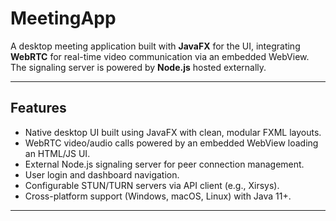 # MeetingApp

A desktop meeting application built with **JavaFX** for the UI, integrating **WebRTC** for real-time video communication via an embedded WebView. The signaling server is powered by **Node.js** hosted externally.

---

## Features

- Native desktop UI built using JavaFX with clean, modular FXML layouts.
- WebRTC video/audio calls powered by an embedded WebView loading an HTML/JS UI.
- External Node.js signaling server for peer connection management.
- User login and dashboard navigation.
- Configurable STUN/TURN servers via API client (e.g., Xirsys).
- Cross-platform support (Windows, macOS, Linux) with Java 11+.

---


